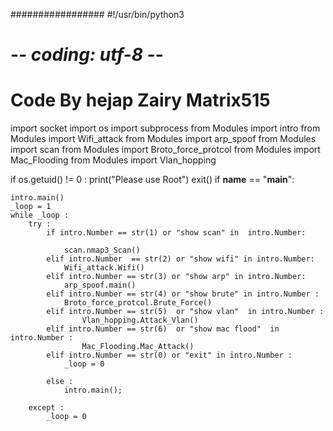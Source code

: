 #################
#!/usr/bin/python3
# -*- coding: utf-8 -*-
# Code By hejap Zairy Matrix515
import socket
import os
import subprocess 
from Modules import intro
from Modules import Wifi_attack 
from Modules import arp_spoof
from Modules import scan
from Modules import Broto_force_protcol
from Modules import Mac_Flooding
from Modules import Vlan_hopping


if  os.getuid() != 0 :
        print("Please use Root") 
        exit()
if __name__ == "__main__":
    
    intro.main()
    _loop = 1 
    while _loop :
        try : 
            if intro.Number == str(1) or "show scan" in  intro.Number:
                
                scan.nmap3_Scan()
            elif intro.Number  == str(2) or "show wifi" in intro.Number:
                Wifi_attack.Wifi()
            elif intro.Number == str(3) or "show arp" in intro.Number:
                arp_spoof.main()
            elif intro.Number == str(4) or "show brute" in intro.Number :
                Broto_force_protcol.Brute_Force()
            elif intro.Number == str(5)  or "show vlan"  in intro.Number :
                    Vlan_hopping.Attack_Vlan()
            elif intro.Number == str(6)  or "show mac flood"  in intro.Number :
                    Mac_Flooding.Mac_Attack()
            elif intro.Number == str(0) or "exit" in intro.Number :
                _loop = 0
    
            else :
                intro.main();

        except : 
            _loop = 0
            
